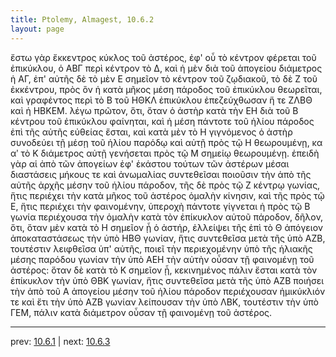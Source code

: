 ```yaml
---
title: Ptolemy, Almagest, 10.6.2
layout: page
---
```


ἔστω γὰρ ἔκκεντρος κύκλος τοῦ ἀστέρος, ἐφ' οὗ τὸ κέντρον φέρεται τοῦ ἐπικύκλου, ὁ ΑΒΓ περὶ κέντρον τὸ Δ, καὶ ἡ μὲν διὰ τοῦ ἀπογείου διάμετρος ἡ ΑΓ, ἐπ' αὐτῆς δὲ τὸ μὲν Ε σημεῖον τὸ κέντρον τοῦ ζῳδιακοῦ, τὸ δὲ Ζ τοῦ ἐκκέντρου, πρὸς ὃν ἡ κατὰ μῆκος μέση πάροδος τοῦ ἐπικύκλου θεωρεῖται, καὶ γραφέντος περὶ τὸ Β τοῦ ΗΘΚΛ ἐπικύκλου ἐπεζεύχθωσαν ἥ τε ΖΛΒΘ καὶ ἡ ΗΒΚΕΜ. λέγω πρῶτον, ὅτι, ὅταν ὁ ἀστὴρ κατὰ τὴν ΕΗ διὰ τοῦ Β κέντρου τοῦ ἐπικύκλου φαίνηται, καὶ ἡ μέση πάντοτε τοῦ ἡλίου πάροδος ἐπὶ τῆς αὐτῆς εὐθείας ἔσται, καὶ κατὰ μὲν τὸ Η γιγνόμενος ὁ ἀστὴρ συνοδεύει τῇ μέσῃ τοῦ ἡλίου παρόδῳ καὶ αὐτῇ πρὸς τῷ Η θεωρουμένῃ, κα αʹ τὸ Κ διάμετρος αὐτῇ γενήσεται πρὸς τῷ Μ σημείῳ θεωρουμένῃ. ἐπειδὴ γὰρ αἱ ἀπὸ τῶν ἀπογείων ἐφ' ἑκάστου τούτων τῶν ἀστέρων μέσαι διαστάσεις μήκους τε καὶ ἀνωμαλίας συντεθεῖσαι ποιοῦσιν τὴν ἀπὸ τῆς αὐτῆς ἀρχῆς μέσην τοῦ ἡλίου πάροδον, τῆς δὲ πρὸς τῷ Ζ κέντρῳ γωνίας, ἥτις περιέχει τὴν κατὰ μῆκος τοῦ ἀστέρος ὁμαλὴν κίνησιν, καὶ τῆς πρὸς τῷ Ε, ἥτις περιέχει τὴν φαινομένην, ὑπεροχὴ πάντοτε γίγνεται ἡ πρὸς τῷ Β γωνία περιέχουσα τὴν ὁμαλὴν κατὰ τὸν ἐπίκυκλον αὐτοῦ πάροδον, δῆλον, ὅτι, ὅταν μὲν κατὰ τὸ Η σημεῖον ᾖ ὁ ἀστήρ, ἐλλείψει τῆς ἐπὶ τὸ Θ ἀπόγειον ἀποκαταστάσεως τὴν ὑπὸ ΗΒΘ γωνίαν, ἥτις συντεθεῖσα μετὰ τῆς ὑπὸ ΑΖΒ, τουτέστιν λειφθεῖσα ὑπ' αὐτῆς, ποιεῖ τὴν περιεχομένην ὑπὸ τῆς ἡλιακῆς μέσης παρόδου γωνίαν τὴν ὑπὸ ΑΕΗ τὴν αὐτὴν οὖσαν τῇ φαινομένῃ τοῦ ἀστέρος: ὅταν δὲ κατὰ τὸ Κ σημεῖον ᾖ, κεκινημένος πάλιν ἔσται κατὰ τὸν ἐπίκυκλον τὴν ὑπὸ ΘΒΚ γωνίαν, ἥτις συντεθεῖσα μετὰ τῆς ὑπὸ ΑΖΒ ποιήσει τὴν ἀπὸ τοῦ Α ἀπογείου μέσην τοῦ ἡλίου πάροδον περιέχουσαν ἡμικύκλιόν τε καὶ ἔτι τὴν ὑπὸ ΑΖΒ γωνίαν λείπουσαν τὴν ὑπὸ ΛΒΚ, τουτέστιν τὴν ὑπὸ ΓΕΜ, πάλιν κατὰ διάμετρον οὖσαν τῇ φαινομένῃ τοῦ ἀστέρος. 

---

prev: [10.6.1](../10.6.1/) | next: [10.6.3](../10.6.3/)

